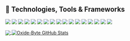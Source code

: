 
## 🔧 Technologies, Tools & Frameworks
![](https://img.shields.io/badge/Rust-informational?style=flat&logo=rust&logoColor=white&color=FFC000)
![](https://img.shields.io/badge/ZED-informational?style=flat&logo=rust&logoColor=white&color=FFC000)
![](https://img.shields.io/badge/RustRover-informational?style=flat&logo=intellij-idea&logoColor=white&color=FFC000)
![](https://img.shields.io/badge/WebAssembly-Services?style=flat&logo=webassembly&logoColor=white&color=FFC000)
![](https://img.shields.io/badge/WASI-Services?style=flat&logo=webassembly&logoColor=white&color=FFC000)
![](https://img.shields.io/badge/Serverless-Services?style=flat&logo=amazonwebservices&logoColor=white&color=FFC000)
![](https://img.shields.io/badge/Lambda-Services?style=flat&logo=amazonwebservices&logoColor=white&color=FFC000)
![](https://img.shields.io/badge/Fargate-Services?style=flat&logo=amazonwebservices&logoColor=white&color=FFC000)
![](https://img.shields.io/badge/Leptos-informational?style=flat&logo=rust&logoColor=white&color=FFC000)
![](https://img.shields.io/badge/Actix-informational?style=flat&logo=rust&logoColor=white&color=FFC000)
![](https://img.shields.io/badge/Axum-informational?style=flat&logo=rust&logoColor=white&color=FFC000)
![](https://img.shields.io/badge/Tauri-informational?style=flat&logo=rust&logoColor=white&color=FFC000)
![](https://img.shields.io/badge/PostgreSQL-informational?style=flat&logo=postgresql&logoColor=white&color=FFC000)
![](https://img.shields.io/badge/SurrealDB-informational?style=flat&logo=surrealdb&logoColor=white&color=FFC000)
![](https://img.shields.io/badge/GraphQL-informational?style=flat&logo=graphql&logoColor=white&color=FFC000)
![](https://img.shields.io/badge/SpinKube-informational?style=flat&logo=kubernetes&logoColor=white&color=FFC000)
![](https://img.shields.io/badge/Docker-informational?style=flat&logo=docker&logoColor=white&color=FFC000)

<a href="https://github.com/oxide-byte/oxide-byte">
  <img align="center" src="https://github-readme-stats.vercel.app/api/top-langs/?username=oxide-byte&hide=javascipt,text&title_color=ffffff&text_color=c9cacc&icon_color=2bbc8a&bg_color=1d1f21&langs_count=2" />
</a>

<a href="https://github.com/oxide-byte/oxide-byte">
  <img align="center" src="https://github-readme-stats.vercel.app/api?username=oxide-byte&show_icons=true&line_height=27&count_private=true&title_color=ffffff&text_color=c9cacc&icon_color=FFC000&bg_color=1d1f21" alt="Oxide-Byte GitHub Stats" />
</a>

